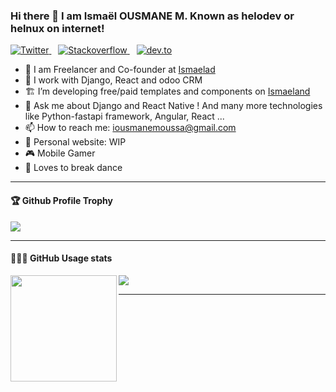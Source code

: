 ### Hi there 👋 I am Ismaël OUSMANE M. Known as helodev or helnux on internet!

<!--
**ismael-su/ismael-su** is a ✨ _special_ ✨ repository because its `README.md` (this file) appears on your GitHub profile.

Here are some ideas to get you started:

- 🔭 I’m currently working on ...
- 🌱 I’m currently learning ...
- 👯 I’m looking to collaborate on ...
- 🤔 I’m looking for help with ...
- 💬 Ask me about ...
- 📫 How to reach me: ...
- 😄 Pronouns: ...
- ⚡ Fun fact: ...
- 💖 Sponsor me to support my open source work. https://github.com/sponsors/ismael-su
-->


<p>
  <a href="https://twitter.com/ismael_helodev">
    <img src="https://img.shields.io/twitter/follow/ismael_helodev?label=Follow%20%40ismael_helodev&style=social" alt="Twitter">
  </a>&ensp;
  
  <a href="https://stackoverflow.com/users/13507585/ismael?tab=profile">
    <img src="https://img.shields.io/stackexchange/stackoverflow/r/13507585?color=orange" alt="Stackoverflow">
  </a>&ensp;
  <a href="https://dev.to/ismaelsu">
    <img src="https://img.shields.io/badge/dev.to-Follow-lightgrey?style=social&logo=dev.to" alt="dev.to">
  </a>
</p>

- 🔭 I am Freelancer and Co-founder at [Ismaelad](https://ismaeland.com)
- 🌱 I work with Django, React and odoo CRM
- 🏗 I’m developing free/paid templates and components on [Ismaeland](https://www.github.com/microisce)
- 💬 Ask me about Django and React Native ! And many more technologies like Python-fastapi framework, Angular, React ... 
- 📫 How to reach me: iousmanemoussa@gmail.com
- 🔗 Personal website: WIP
- 🎮 Mobile Gamer
- 🕺 Loves to break dance

---

<div>
  <h4>🏆 Github Profile Trophy</h4>
  <img src="https://github-profile-trophy.vercel.app/?username=ismael-su&column=7"/>
</div>

---

<div>
  <h4>👨🏻‍💻 GitHub Usage stats</h4>
  <img height="170" align="left" src="https://github-readme-stats.vercel.app/api?username=ismael-su&count_private=true&include_all_commits=true&show_icons=true" />
  <img src="https://github-readme-stats.vercel.app/api/top-langs/?username=ismael-su&layout=compact&langs_count=8" />
</div>

---
